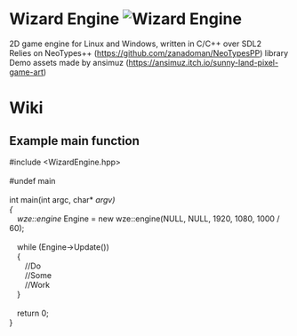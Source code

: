 # Wizard Engine ![Wizard Engine](https://github.com/zanadoman/Wizard-Engine/blob/main/Build/engine/wizard.png)
2D game engine for Linux and Windows, written in C/C++ over SDL2\
Relies on NeoTypes++ (https://github.com/zanadoman/NeoTypesPP) library\
Demo assets made by ansimuz (https://ansimuz.itch.io/sunny-land-pixel-game-art)

# Wiki

## Example main function

#include \<WizardEngine.hpp\>\
\
#undef main\
\
int main(int argc, char* *argv)\
{\
&emsp;wze::engine* Engine = new wze::engine(NULL, NULL, 1920, 1080, 1000 / 60);\
\
&emsp;while (Engine->Update())\
&emsp;{\
&emsp;&emsp;//Do\
&emsp;&emsp;//Some\
&emsp;&emsp;//Work\
&emsp;}\
\
&emsp;return 0;\
}